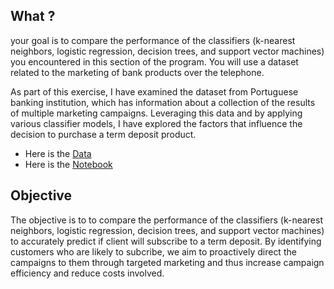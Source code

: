 ## What ?

your goal is to compare the performance of the classifiers (k-nearest neighbors, logistic regression, decision trees, and support vector machines) you encountered in this section of the program. You will use a dataset related to the marketing of bank products over the telephone.

As part of this exercise, I have examined the dataset from Portuguese banking institution, which has information about a collection of the results of multiple marketing campaigns. Leveraging this data and by applying various classifier models, I have explored the factors that influence the decision to purchase a term deposit product. 


- Here is the [Data](https://github.com/csonamohan/module_17_starter/blob/main/data/bank-additional/bank-additional-full.csv)
- Here is the [Notebook](https://github.com/csonamohan/module_17_starter/blob/main/prompt_III.ipynb)


## Objective

The objective is to to compare the performance of the classifiers (k-nearest neighbors, logistic regression, decision trees, and support vector machines) to accurately predict if client will subscribe to a term deposit. By identifying customers who are likely to subcribe, we aim to proactively direct the campaigns to them through targeted marketing and thus increase campaign efficiency and reduce costs involved.
